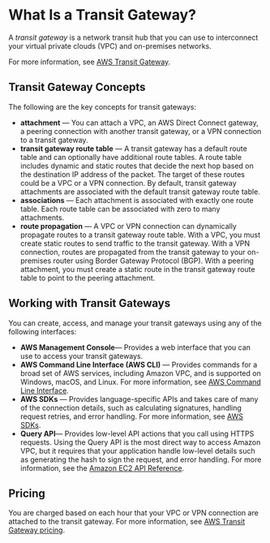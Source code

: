 # What Is a Transit Gateway?<a name="what-is-transit-gateway"></a>

A *transit gateway* is a network transit hub that you can use to interconnect your virtual private clouds \(VPC\) and on\-premises networks\.

For more information, see [AWS Transit Gateway](https://aws.amazon.com/transit-gateway)\.

## Transit Gateway Concepts<a name="concepts"></a>

The following are the key concepts for transit gateways:
+ **attachment** — You can attach a VPC, an AWS Direct Connect gateway, a peering connection with another transit gateway, or a VPN connection to a transit gateway\.
+ **transit gateway route table** — A transit gateway has a default route table and can optionally have additional route tables\. A route table includes dynamic and static routes that decide the next hop based on the destination IP address of the packet\. The target of these routes could be a VPC or a VPN connection\. By default, transit gateway attachments are associated with the default transit gateway route table\.
+ **associations** — Each attachment is associated with exactly one route table\. Each route table can be associated with zero to many attachments\.
+ **route propagation** — A VPC or VPN connection can dynamically propagate routes to a transit gateway route table\. With a VPC, you must create static routes to send traffic to the transit gateway\. With a VPN connection, routes are propagated from the transit gateway to your on\-premises router using Border Gateway Protocol \(BGP\)\. With a peering attachment, you must create a static route in the transit gateway route table to point to the peering attachment\.

## Working with Transit Gateways<a name="tgw-interfaces"></a>

You can create, access, and manage your transit gateways using any of the following interfaces:
+ **AWS Management Console**— Provides a web interface that you can use to access your transit gateways\.
+ **AWS Command Line Interface \(AWS CLI\)** — Provides commands for a broad set of AWS services, including Amazon VPC, and is supported on Windows, macOS, and Linux\. For more information, see [AWS Command Line Interface](https://aws.amazon.com//cli/)\.
+ **AWS SDKs** — Provides language\-specific APIs and takes care of many of the connection details, such as calculating signatures, handling request retries, and error handling\. For more information, see [AWS SDKs](http://aws.amazon.com/tools/#SDKs)\.
+ **Query API**— Provides low\-level API actions that you call using HTTPS requests\. Using the Query API is the most direct way to access Amazon VPC, but it requires that your application handle low\-level details such as generating the hash to sign the request, and error handling\. For more information, see the [Amazon EC2 API Reference](https://docs.aws.amazon.com/AWSEC2/latest/APIReference/)\.

## Pricing<a name="pricing"></a>

You are charged based on each hour that your VPC or VPN connection are attached to the transit gateway\. For more information, see [AWS Transit Gateway pricing](https://aws.amazon.com/transit-gateway)\.